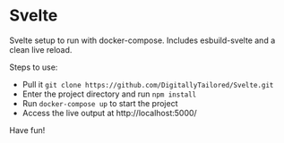 # Svelte
Svelte setup to run with docker-compose. Includes esbuild-svelte and a clean live reload.

Steps to use:
* Pull it `git clone https://github.com/DigitallyTailored/Svelte.git`
* Enter the project directory and run `npm install`
* Run `docker-compose up` to start the project
* Access the live output at http://localhost:5000/

Have fun!

